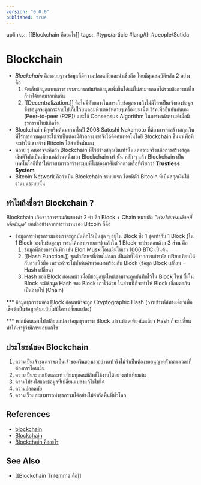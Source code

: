 ```yaml
---
version: "0.0.0"
published: true
---
```

uplinks:: [[Blockchain คืออะไร]]
tags:: #type/article #lang/th #people/Sutida
# Blockchain
- *Blockchain* คือระบบฐานข้อมูลที่มีความปลอดภัยและน่าเชื่อถือ โดยมีคุณสมบัติหลัก 2 อย่าง คือ 
	1. จัดเก็บข้อมูลเเบบถาวร เราสามารถบันทึกข้อมูลเพิ่มขึ้นได้แต่ไม่สามารถลบได้รวมถึงการเเก้ไขก็ทำได้ยากมากเช่นกัน
	2. [[Decentralization.]] คือไม่มีตัวกลางในการเก็บข้อมูลรวมถึงไม่มีใครเป็นเจ้าของข้อมูล ซึ่งข้อมูลจะถูกกระจายไปเก็บไว้บนคอมพิวเตอร์หลายๆเครื่องบนเน็ตเวิร์คเพื่อยืนยันกันเอง (Peer-to-peer (P2P)) และใช้ Consensus Algorithm ในการหาฉันทามติเมื่อมีธุรกรรมใหม่เกิดขึ้น
- Blockchain มีจุดเริ่มต้นมาจากในปี 2008  Satoshi Nakamoto ที่ต้องการจะสร้างสกุลเงินที่ไร้การควบคุมและไม่จำเป็นต้องมีตัวกลาง เขาจึงได้คิดค้นเทคโนโลยี Blockchain ขึ้นมาเพื่อที่จะทำให้เขาสร้าง Bitcoin ได้สำเร็จนั่นเอง
- หลาย ๆ คนอาจจะคิดว่า Blockchain มีไว้สร้างสกุลเงินเท่านั้นเเต่ความจริงเเล้วการสร้างสกุลเงินดิจิทัลเป็นเพียงเเค่ส่วนหนึ่งของ Blockchain เท่านั้น หลัก ๆ แล้ว Blockchain เป็นเทคโนโลยีที่ทำให้เราสามารถสร้างระบบที่ไม่ต้องอาศัยตัวกลางหรือที่เรียกว่า **Trustless System**
- Bitcoin Network ถือว่าเป็น Blockchain ระบบแรก โดยมีตัว Bitcoin ที่เป็นสกุลเงินใช้งานบนระบบนั้น
 
## ทำไมถึงชื่อว่า Blockchain ? 
 Blockchain เกิดจากการรวมกันของคำ 2 คำ คือ Block  + Chain หมายถึง 
 *"ห่วงโซ่เเห่งบล็อกที่เก็บข้อมูล"*  ยกตัวอย่างจากการทำงานของ Bitcoin ก็คือ 
 - ข้อมูลการทำธุรกรรมของเราจะถูกบันทึกไว้เป็นชุด ๆ อยู่ใน Block  ซึ่ง 1 ชุดเท่ากับ 1 Block (ใน 1 Block จะเก็บข้อมูลธุรกรรมได้หลายรายการ) แล้วใน 1 Block จะประกอบด้วย 3 ส่วน คือ
	 1. ข้อมูลที่ต้องการบันทึก เช่น Elon Musk โอนเงินให้เรา 1000 BTC เป็นต้น
	 2. [[Hash Function.]] ชุดตัวอักษรที่อ่านไม่ออก เป็นค่าที่ได้จากการเข้ารหัส เปรียบเทียบได้กับลายนิ้วมือ เพราะค่าจะไม่ซ้ำกันคำนวณมาพร้อมกับ Block (ข้อมูล Block เปลี่ยน = Hash เปลี่ยน)
	 3. Hash ของ Block ก่อนหน้า เมื่อมีข้อมูลชุดใหม่เข้ามาจะถูกบันทึกไว้ใน Block ใหม่ ซึ่งใน Block จะมีข้อมูล Hash ของ Block เก่าไว้ด้วย ในส่วนนี้ก็จะทำให้ Block เชื่อมต่อกันเป็นสายโซ่ (Chain)
	 
*** ข้อมูลธุรกรรมของ Block ก่อนหน้าจะถูก Cryptographic Hash (การเข้ารหัสทางเดียวเพื่อเช็คว่าเป็นข้อมูลต้นฉบับไม่มีใครเปลี่ยนเเปลง)

*** หากมีคนแอบไปเปลี่ยนแปลงข้อมูลธุรกรรม Block เก่า แม้แต่เพียงนิดเดียว Hash ก็จะเปลี่ยน ทำให้เรารู้ว่ามีการแอบแก้ไข

## ประโยชน์ของ Blockchain
1.  ความเป็นเจ้าของเราจะเป็นเจ้าของเงินของเราอย่างเเท้จริงไม่จำเป็นต้องขออนุญาตตัวกลางเวลาที่ต้องการโอนเงิน
2.  ความเป็นระบบเปิดและเท่าเทียมทุกคนมีสิทธิ์ใช้งานได้อย่างเท่าเทียมกัน
3. ความโปร่งใสและข้อมูลที่เปลี่ยนแปลงแก้ไขไม่ได้ 
4. ความปลอดภัย
5. ความเร็วเเละสามารถทำธุรกรรมได้อย่างไม่จำกัดพื้นที่ทั่วโลก


## References
- [blockchain](https://www.bitkub.com/blog/blockchain-142baeb2db28)
- [Blockchain](https://th.wikipedia.org/wiki/%E0%B8%9A%E0%B8%A5%E0%B9%87%E0%B8%AD%E0%B8%81%E0%B9%80%E0%B8%8A%E0%B8%99)
- [Blockchain คืออะไร](https://youtu.be/2oaLjzx6tZY)

## See Also
- [[Blockchain Trilemma คือ]]
